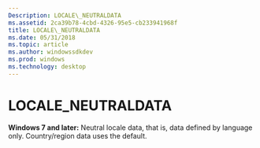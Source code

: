```yaml
---
Description: LOCALE\_NEUTRALDATA
ms.assetid: 2ca39b78-4cbd-4326-95e5-cb233941968f
title: LOCALE\_NEUTRALDATA
ms.date: 05/31/2018
ms.topic: article
ms.author: windowssdkdev
ms.prod: windows
ms.technology: desktop
---
```


# LOCALE\_NEUTRALDATA

**Windows 7 and later:** Neutral locale data, that is, data defined by language only. Country/region data uses the default.

 

 



